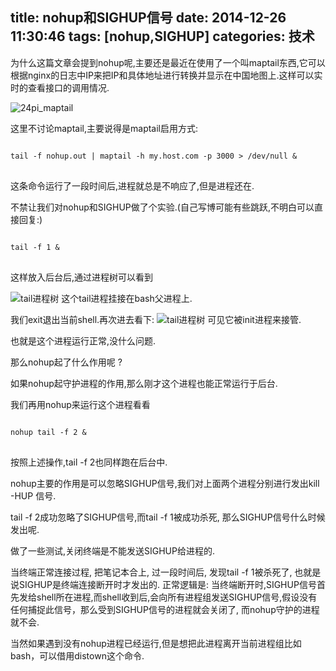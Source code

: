 title: nohup和SIGHUP信号
date: 2014-12-26 11:30:46
tags: [nohup,SIGHUP]
categories: 技术
---
为什么这篇文章会提到nohup呢,主要还是最近在使用了一个叫maptail东西,它可以根据nginx的日志中IP来把IP和具体地址进行转换并显示在中国地图上.这样可以实时的查看接口的调用情况.

<!--more-->
![24pi_maptail](http://ww3.sinaimg.cn/large/744e593bgw1enmxnoxfulj20kk0fr41o.jpg)

这里不讨论maptail,主要说得是maptail启用方式: 
<pre>
<code class="bash">
tail -f nohup.out | maptail -h my.host.com -p 3000 > /dev/null & 
</code>
</pre>

这条命令运行了一段时间后,进程就总是不响应了,但是进程还在.

不禁让我们对nohup和SIGHUP做了个实验.(自己写博可能有些跳跃,不明白可以直接回复:)

<pre>
<code class="bash">
tail -f 1 &
</code>
</pre>

这样放入后台后,通过进程树可以看到

![tail进程树](http://ww1.sinaimg.cn/large/744e593bgw1enmy7tgiutj209q02sjrj.jpg)
这个tail进程挂接在bash父进程上.

我们exit退出当前shell.再次进去看下:
![tail进程树](http://ww4.sinaimg.cn/large/744e593bgw1enmycasfnbj203f060wej.jpg)
可见它被init进程来接管.

也就是这个进程运行正常,没什么问题.

那么nohup起了什么作用呢 ? 

如果nohup起守护进程的作用,那么刚才这个进程也能正常运行于后台.

我们再用nohup来运行这个进程看看
<pre>
<code class="bash">
nohup tail -f 2 &
</code>
</pre>

按照上述操作,tail -f 2也同样跑在后台中.

nohup主要的作用是可以忽略SIGHUP信号,我们对上面两个进程分别进行发出kill -HUP 信号.

tail -f 2成功忽略了SIGHUP信号,而tail -f 1被成功杀死, 那么SIGHUP信号什么时候发出呢.

做了一些测试,关闭终端是不能发送SIGHUP给进程的.

当终端正常连接过程, 把笔记本合上, 过一段时间后, 发现tail -f 1被杀死了, 也就是说SIGHUP是终端连接断开时才发出的. 正常逻辑是: 当终端断开时,SIGHUP信号首先发给shell所在进程,而shell收到后,会向所有进程组发送SIGHUP信号,假设没有任何捕捉此信号，那么受到SIGHUP信号的进程就会关闭了, 而nohup守护的进程就不会.

当然如果遇到没有nohup进程已经运行,但是想把此进程离开当前进程组比如bash，可以借用distown这个命令.

